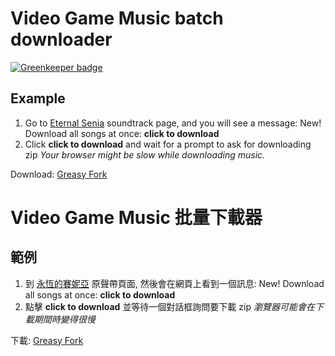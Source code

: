 # Video Game Music batch downloader

[![Greenkeeper badge](https://badges.greenkeeper.io/maple3142/video-game-music-batch-downloader.svg)](https://greenkeeper.io/)

## Example

1. Go to [Eternal Senia](https://downloads.khinsider.com/game-soundtracks/album/eternal-senia) soundtrack page,
   and you will see a message: New! Download all songs at once: **click to download**
2. Click **click to download** and wait for a prompt to ask for downloading zip
   _Your browser might be slow while downloading music._

Download: [Greasy Fork](https://greasyfork.org/en/scripts/37314-video-game-music-batch-downloader)

# Video Game Music 批量下載器

## 範例

1. 到 [永恆的賽妮亞](https://downloads.khinsider.com/game-soundtracks/album/eternal-senia) 原聲帶頁面,
   然後會在網頁上看到一個訊息: New! Download all songs at once: **click to download**
2. 點擊 **click to download** 並等待一個對話框詢問要下載 zip
   _瀏覽器可能會在下載期間時變得很慢_

下載: [Greasy Fork](https://greasyfork.org/en/scripts/37314-video-game-music-batch-downloader)
